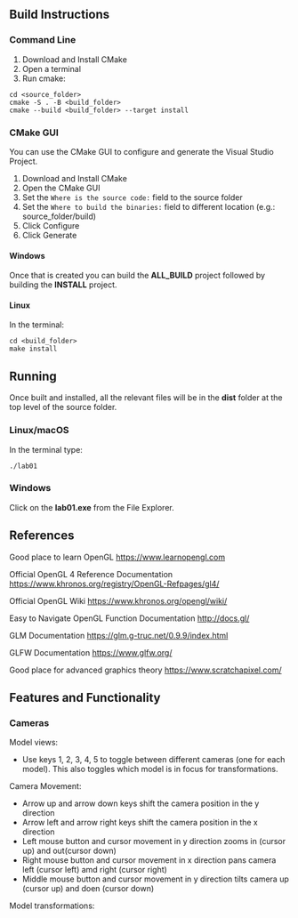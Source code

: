## Build Instructions

### Command Line

1. Download and Install CMake
2. Open a terminal
3. Run cmake:

```
cd <source_folder>
cmake -S . -B <build_folder>
cmake --build <build_folder> --target install
```

### CMake GUI

You can use the CMake GUI to configure and generate the Visual Studio Project.

1. Download and Install CMake
2. Open the CMake GUI
3. Set the `Where is the source code:` field to the source folder
4. Set the `Where to build the binaries:` field to different location (e.g.: source_folder/build)
5. Click Configure
6. Click Generate

#### Windows

Once that is created you can build the **ALL_BUILD** project followed by building
the **INSTALL** project.

#### Linux

In the terminal:

```
cd <build_folder>
make install
```


## Running

Once built and installed, all the relevant files will be in the **dist** folder
at the top level of the source folder.

### Linux/macOS

In the terminal type:

```
./lab01
```

### Windows

Click on the **lab01.exe** from the File Explorer.

## References

Good place to learn OpenGL
https://www.learnopengl.com

Official OpenGL 4 Reference Documentation
https://www.khronos.org/registry/OpenGL-Refpages/gl4/

Official OpenGL Wiki
https://www.khronos.org/opengl/wiki/

Easy to Navigate OpenGL Function Documentation
http://docs.gl/

GLM Documentation
https://glm.g-truc.net/0.9.9/index.html

GLFW Documentation
https://www.glfw.org/

Good place for advanced graphics theory
https://www.scratchapixel.com/

## Features and Functionality
### Cameras
Model views:
- Use keys 1, 2, 3, 4, 5 to toggle between different cameras (one for each model). This also toggles which model is in focus for transformations.

Camera Movement:
- Arrow up and arrow down keys shift the camera position in the y direction
- Arrow left and arrow right keys shift the camera position in the x direction
- Left mouse button and cursor movement in y direction zooms in (cursor up) and out(cursor down)
- Right mouse button and cursor movement in x direction pans camera left (cursor left) amd right (cursor right)
- Middle mouse button and cursor movement in y direction tilts camera up (cursor up) and doen (cursor down)

Model transformations:
